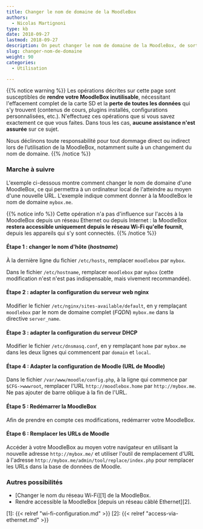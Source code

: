 ```yaml
---
title: Changer le nom de domaine de la MoodleBox
authors:
  - Nicolas Martignoni
type: kb
date: 2018-09-27
lastmod: 2018-09-27
description: On peut changer le nom de domaine de la MoodleBox, de sorte à mieux refléter votre propre situation locale. Ce guide explique la démarche à effectuer pour changer le nom de domaine de votre MoodleBox.
slug: changer-nom-de-domaine
weight: 90
categories:
  - Utilisation

---
```

{{% notice warning %}}
Les opérations décrites sur cette page sont susceptibles de __rendre votre MoodleBox inutilisable__, nécessitant l'effacement complet de la carte SD et la __perte de toutes les données__ qui s'y trouvent (contenus de cours, plugins installés, configurations personnalisées, etc.). N'effectuez ces opérations que si vous savez exactement ce que vous faites. Dans tous les cas, __aucune assistance n'est assurée__ sur ce sujet.

Nous déclinons toute responsabilité pour tout dommage direct ou indirect lors de l’utilisation de la MoodleBox, notamment suite à un changement du nom de domaine.
{{% /notice %}}

### Marche à suivre

L'exemple ci-dessous montre comment changer le nom de domaine d'une MoodleBox, ce qui permettra à un ordinateur local de l'atteindre au moyen d'une nouvelle URL. L'exemple indique comment donner à la MoodleBox le nom de domaine `mybox.me`.

{{% notice info %}}
Cette opération n'a pas d'influence sur l'accès à la MoodleBox depuis un réseau Ethernet ou depuis Internet : la MoodleBox __restera accessible uniquement depuis le réseau Wi-Fi qu'elle fournit__, depuis les appareils qui s'y sont connectés.
{{% /notice %}}

#### Étape 1 : changer le nom d'hôte (_hostname_)

À la dernière ligne du fichier `/etc/hosts`, remplacer `moodlebox` par `mybox`.

Dans le fichier `/etc/hostname`, remplacer `moodlebox` par `mybox` (cette modification n'est n'est pas indispensable, mais vivement recommandée).

#### Étape 2 : adapter la configuration du serveur web nginx

Modifier le fichier `/etc/nginx/sites-available/default`, en y remplaçant `moodlebox` par le nom de domaine complet (_FQDN_) `mybox.me` dans la directive `server_name`.

#### Étape 3 : adapter la configuration du serveur DHCP

Modifier le fichier `/etc/dnsmasq.conf`, en y remplaçant `home` par `mybox.me` dans les deux lignes qui commencent par `domain` et `local`.

#### Étape 4 : Adapter la configuration de Moodle (URL de Moodle)

Dans le fichier `/var/www/moodle/config.php`, à la ligne qui commence par `$CFG->wwwroot`, remplacer l'URL `http://moodlebox.home` par `http://mybox.me`. Ne pas ajouter de barre oblique à la fin de l'URL.

#### Étape 5 : Redémarrer la MoodleBox

Afin de prendre en compte ces modifications, redémarrer votre MoodleBox.

#### Étape 6 : Remplacer les URLs de Moodle

Accéder à votre MoodleBox au moyen votre navigateur en utilisant la nouvelle adresse `http://mybox.me/` et utiliser l'outil de remplacement d'URL à l'adresse `http://mybox.me/admin/tool/replace/index.php` pour remplacer les URLs dans la base de données de Moodle.

### Autres possibilités

- [Changer le nom du réseau Wi-Fi][1] de la MoodleBox.
- Rendre accessible la MoodleBox [depuis un réseau câblé Ethernet][2].
<!-- - Rendre accessible la MoodleBox [depuis Internet][3]. -->

 [1]: {{< relref "wi-fi-configuration.md" >}}
 [2]: {{< relref "access-via-ethernet.md" >}}
<!--  [3]: {{< relref "access-from-internet.md" >}} -->
